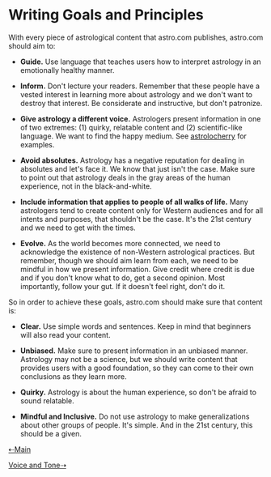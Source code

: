 # Writing Goals and Principles

With every piece of astrological content that astro.com publishes, astro.com should aim to:

* **Guide.** Use language that teaches users how to interpret astrology in an emotionally healthy manner.

* **Inform.** Don't lecture your readers. Remember that these people have a vested interest in learning more about astrology and we don't want to destroy that interest. Be considerate and instructive, but don't patronize.

* **Give astrology a different voice.** Astrologers present information in one of two extremes: (1) quirky, relatable content and (2) scientific-like language. We want to find the happy medium. See [astrolocherry](https://astrolocherry.com/) for examples.

* **Avoid absolutes.** Astrology has a negative reputation for dealing in absolutes and let's face it. We know that just isn't the case. Make sure to point out that astrology deals in the gray areas of the human experience, not in the black-and-white.

* **Include information that applies to people of all walks of life.** Many astrologers tend to create content only for Western audiences and for all intents and purposes, that shouldn't be the case. It's the 21st century and we need to get with the times.

* **Evolve.** As the world becomes more connected, we need to acknowledge the existence of non-Western astrological practices. But remember, though we should aim learn from each, we need to be mindful in how we present information. Give credit where credit is due and if you don't know what to do, get a second opinion. Most importantly, follow your gut. If it doesn't feel right, don't do it. 

So in order to achieve these goals, astro.com should make sure that content is:

* **Clear.** Use simple words and sentences. Keep in mind that beginners will also read your content. 

* **Unbiased.** Make sure to present information in an unbiased manner. Astrology may not be a science, but we should write content that provides users with a good foundation, so they can come to their own conclusions as they learn more.

* **Quirky.** Astrology is about the human experience, so don't be afraid to sound relatable.

* **Mindful and Inclusive.** Do not use astrology to make generalizations about other groups of people. It's simple. And in the 21st century, this should be a given. 

[⇠Main](readme.md)

[Voice and Tone⇢](02-voice-and-tone.html.md)
